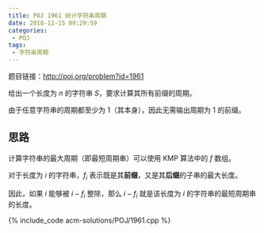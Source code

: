 ```yaml
---
title: POJ 1961 统计字符串周期
date: 2018-11-15 09:29:59
categories:
 - POJ
tags:
 - 字符串周期
---
```


题目链接：http://poj.org/problem?id=1961

给出一个长度为 $n$ 的字符串 $S$，要求计算其所有前缀的周期。

由于任意字符串的周期都至少为 1（其本身），因此无需输出周期为 1 的前缀。

<!-- more -->

## 思路

计算字符串的最大周期（即最短周期串）可以使用 KMP 算法中的 $f$ 数组。

对于长度为 $i$ 的字符串，$f_i$ 表示既是其**前缀**，又是其**后缀**的子串的最大长度。

因此，如果 $i$ 能够被 $i - f_i$ 整除，那么 $i - f_i$ 就是该长度为 $i$ 的字符串的最短周期串的长度。

{% include_code acm-solutions/POJ/1961.cpp %}
